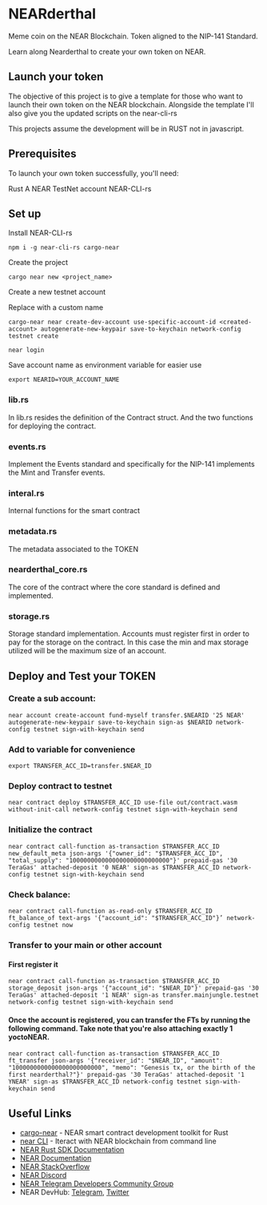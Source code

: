 # NEARderthal

Meme coin on the NEAR Blockchain.
Token aligned to the NIP-141 Standard.

Learn along Nearderthal to create your own token on NEAR.

## Launch your token
The objective of this project is to give a template for those who want to launch their own token on the NEAR blockchain.
Alongside the template I'll also give you the updated scripts on the near-cli-rs

This projects assume the development will be in RUST not in javascript.

## Prerequisites
To launch your own token successfully, you'll need:

Rust
A NEAR TestNet account
NEAR-CLI-rs

## Set up
Install NEAR-CLI-rs

```
npm i -g near-cli-rs cargo-near
```

Create the project
```
cargo near new <project_name>
```

Create a new testnet account

Replace <created-account> with a custom name
```
cargo-near near create-dev-account use-specific-account-id <created-account> autogenerate-new-keypair save-to-keychain network-config testnet create
```

```
near login
```

Save account name as environment variable for easier use
```
export NEARID=YOUR_ACCOUNT_NAME
```

### lib.rs
In lib.rs resides the definition of the Contract struct.
And the two functions for deploying the contract.

### events.rs
Implement the Events standard and specifically for the NIP-141 implements the Mint and Transfer events.

### interal.rs
Internal functions for the smart contract

### metadata.rs
The metadata associated to the TOKEN

### nearderthal_core.rs
The core of the contract where the core standard is defined and implemented.

### storage.rs
Storage standard implementation.
Accounts must register first in order to pay for the storage on the contract.
In this case the min and max storage utilized will be the maximum size of an account.


## Deploy and Test your TOKEN

### Create a sub account:

```
near account create-account fund-myself transfer.$NEARID '25 NEAR' autogenerate-new-keypair save-to-keychain sign-as $NEARID network-config testnet sign-with-keychain send
```

### Add to variable for convenience
```
export TRANSFER_ACC_ID=transfer.$NEAR_ID
```

### Deploy contract to testnet
```
near contract deploy $TRANSFER_ACC_ID use-file out/contract.wasm without-init-call network-config testnet sign-with-keychain send
```
### Initialize the contract
```
near contract call-function as-transaction $TRANSFER_ACC_ID new_default_meta json-args '{"owner_id": "$TRANSFER_ACC_ID", "total_supply": "1000000000000000000000000000"}' prepaid-gas '30 TeraGas' attached-deposit '0 NEAR' sign-as $TRANSFER_ACC_ID network-config testnet sign-with-keychain send
```
### Check balance:
```
near contract call-function as-read-only $TRANSFER_ACC_ID ft_balance_of text-args '{"account_id": "$TRANSFER_ACC_ID"}’ network-config testnet now
```
### Transfer to your main or other account

#### First register it
```
near contract call-function as-transaction $TRANSFER_ACC_ID storage_deposit json-args '{"account_id": "$NEAR_ID"}' prepaid-gas '30 TeraGas' attached-deposit '1 NEAR' sign-as transfer.mainjungle.testnet network-config testnet sign-with-keychain send
```

#### Once the account is registered, you can transfer the FTs by running the following command. Take note that you're also attaching exactly 1 yoctoNEAR.
```
near contract call-function as-transaction $TRANSFER_ACC_ID ft_transfer json-args '{"receiver_id": "$NEAR_ID", "amount": "1000000000000000000000000", "memo": "Genesis tx, or the birth of the first nearderthal?"}' prepaid-gas '30 TeraGas' attached-deposit '1 YNEAR' sign-as $TRANSFER_ACC_ID network-config testnet sign-with-keychain send
```


## Useful Links

- [cargo-near](https://github.com/near/cargo-near) - NEAR smart contract development toolkit for Rust
- [near CLI](https://near.cli.rs) - Iteract with NEAR blockchain from command line
- [NEAR Rust SDK Documentation](https://docs.near.org/sdk/rust/introduction)
- [NEAR Documentation](https://docs.near.org)
- [NEAR StackOverflow](https://stackoverflow.com/questions/tagged/nearprotocol)
- [NEAR Discord](https://near.chat)
- [NEAR Telegram Developers Community Group](https://t.me/neardev)
- NEAR DevHub: [Telegram](https://t.me/neardevhub), [Twitter](https://twitter.com/neardevhub)
